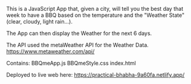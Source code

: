 This is a JavaScript App that, given a city, will tell you the best day that week to have a BBQ based on the temperature and the "Weather State" (clear, cloudy, light rain...). 

The App can then display the Weather for the next 6 days. 

The API used the metaWeather API for the Weather Data.
https://www.metaweather.com/api/

Contains: 
BBQmeApp.js
BBQmeStyle.css
index.html

Deployed to live web here: 
https://practical-bhabha-9a60fa.netlify.app/
